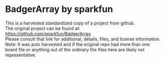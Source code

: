 
# BadgerArray by sparkfun  
This is a harvested standardized copy of a project from github.  
The original project can be found at:  
https://github.com/sparkfun/BadgerArray  
Please consult that link for additional, details, files, and license information.  
Note: It was auto harvested and if the original repo had more than one board file or anything out of the ordinary the files here are likely not representative.  
    